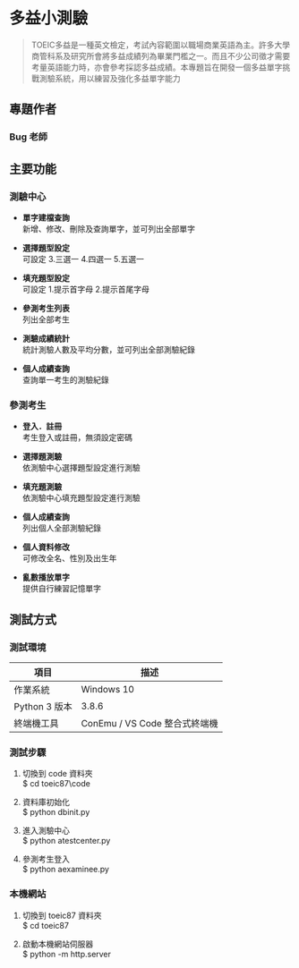 # 多益小測驗

> TOEIC多益是一種英文檢定，考試內容範圍以職場商業英語為主。許多大學商管科系及研究所會將多益成績列為畢業門檻之一。而且不少公司徵才需要考量英語能力時，亦會參考採認多益成績。本專題旨在開發一個多益單字挑戰測驗系統，用以練習及強化多益單字能力

## 專題作者

### Bug 老師

## 主要功能

### 測驗中心

* **單字建檔查詢**  
新增、修改、刪除及查詢單字，並可列出全部單字

* **選擇題型設定**  
可設定 3.三選一 4.四選一 5.五選一

* **填充題型設定**  
可設定 1.提示首字母 2.提示首尾字母

* **參測考生列表**  
列出全部考生

* **測驗成績統計**  
統計測驗人數及平均分數，並可列出全部測驗紀錄

* **個人成績查詢**  
查詢單一考生的測驗紀錄

### 參測考生

* **登入．註冊**  
考生登入或註冊，無須設定密碼

* **選擇題測驗**  
依測驗中心選擇題型設定進行測驗

* **填充題測驗**  
依測驗中心填充題型設定進行測驗

* **個人成績查詢**  
列出個人全部測驗紀錄

* **個人資料修改**  
可修改全名、性別及出生年

* **亂數播放單字**  
提供自行練習記憶單字

## 測試方式

### 測試環境

| 項目 | 描述 |
| ------- | ------------ |
| 作業系統 | Windows 10 |
| Python 3 版本 | 3.8.6 |
| 終端機工具 | ConEmu / VS Code 整合式終端機 |

### 測試步驟

1. 切換到 code 資料夾  
\$ cd toeic87\code

1. 資料庫初始化  
\$ python dbinit.py

1. 進入測驗中心  
\$ python atestcenter.py

1. 參測考生登入  
\$ python aexaminee.py

### 本機網站

1. 切換到 toeic87 資料夾  
\$ cd toeic87

1. 啟動本機網站伺服器  
\$ python -m http.server